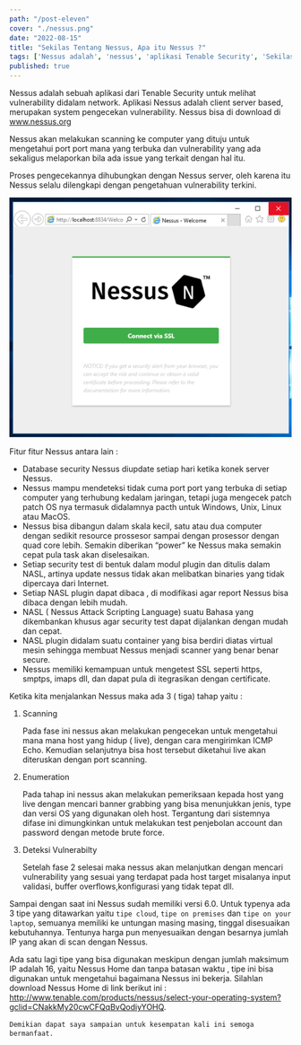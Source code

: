 ```yaml
---
path: "/post-eleven"
cover: "./nessus.png"
date: "2022-08-15"
title: "Sekilas Tentang Nessus, Apa itu Nessus ?"
tags: ['Nessus adalah', 'nessus', 'aplikasi Tenable Security', 'Sekilas Tentang Nessus', 'melihat vulnerability didalam network']
published: true
---
```



Nessus adalah sebuah aplikasi dari Tenable Security untuk melihat vulnerability didalam network.
Aplikasi Nessus adalah client server based, merupakan system pengecekan vulnerability. Nessus bisa di download di www.nessus.org

Nessus akan melakukan scanning ke computer yang dituju untuk mengetahui port port mana yang terbuka dan vulnerability yang ada sekaligus melaporkan bila ada issue yang terkait dengan hal itu.

Proses pengecekannya dihubungkan dengan Nessus server, oleh karena itu Nessus selalu dilengkapi dengan pengetahuan vulnerability terkini.

![Nessus](./Nessus3.png)

Fitur fitur Nessus antara lain :

- Database security Nessus diupdate setiap hari ketika konek server Nessus.
- Nessus mampu mendeteksi tidak cuma port port yang terbuka di setiap computer yang terhubung kedalam jaringan, tetapi juga mengecek patch patch OS nya termasuk didalamnya pacth untuk Windows, Unix, Linux atau MacOS.
- Nessus bisa dibangun dalam skala kecil, satu atau dua computer dengan sedikit resource prossesor sampai dengan prosessor dengan quad core lebih. Semakin diberikan “power” ke Nessus maka semakin cepat pula task akan diselesaikan.
- Setiap security test di bentuk dalam modul plugin dan ditulis dalam NASL, artinya update nessus tidak akan melibatkan binaries yang tidak dipercaya dari Internet.
- Setiap NASL plugin dapat dibaca , di modifikasi agar report Nessus bisa dibaca dengan lebih mudah.
- NASL ( Nessus Attack Scripting Language) suatu Bahasa yang dikembankan khusus agar security test dapat dijalankan dengan mudah dan cepat.
- NASL plugin didalam suatu container yang bisa berdiri diatas virtual mesin sehingga membuat Nessus menjadi scanner yang benar benar secure.
- Nessus memiliki kemampuan untuk mengetest SSL seperti https, smptps, imaps dll, dan dapat pula di itegrasikan dengan certificate.




Ketika kita menjalankan Nessus maka ada 3 ( tiga) tahap yaitu :

1. Scanning
   
   Pada fase ini nessus akan melakukan pengecekan untuk mengetahui mana mana host yang hidup ( live), dengan cara mengirimkan ICMP Echo. Kemudian selanjutnya bisa host tersebut diketahui live akan diteruskan dengan port scanning.

2. Enumeration
   
   Pada tahap ini nessus akan melakukan pemeriksaan kepada host yang live dengan mencari banner grabbing yang bisa menunjukkan jenis, type dan versi OS yang digunakan oleh host. Tergantung dari sistemnya difase ini dimungkinkan untuk melakukan test penjebolan account dan password dengan metode brute force.

3. Deteksi Vulnerabilty
   
   Setelah fase 2 selesai maka nessus akan melanjutkan dengan mencari vulnerability yang sesuai yang terdapat pada host target misalanya input validasi, buffer overflows,konfigurasi yang tidak tepat dll.


Sampai dengan saat ini Nessus sudah memiliki versi 6.0. Untuk typenya ada 3 tipe yang ditawarkan yaitu `tipe cloud`, `tipe on premises` dan `tipe on your laptop`, semuanya memiliki ke untungan masing masing, tinggal disesuaikan kebutuhannya.
Tentunya harga pun menyesuaikan dengan besarnya jumlah IP yang akan di scan dengan Nessus.

Ada satu lagi tipe yang bisa digunakan meskipun dengan jumlah maksimum IP adalah 16, yaitu Nessus Home dan tanpa batasan waktu , tipe ini bisa digunakan untuk mengetahui bagaimana Nessus ini bekerja. Silahlan download Nessus Home di link berikut ini : http://www.tenable.com/products/nessus/select-your-operating-system?gclid=CNakkMy20cwCFQqBvQodiyYOHQ.



    Demikian dapat saya sampaian untuk kesempatan kali ini semoga bermanfaat.